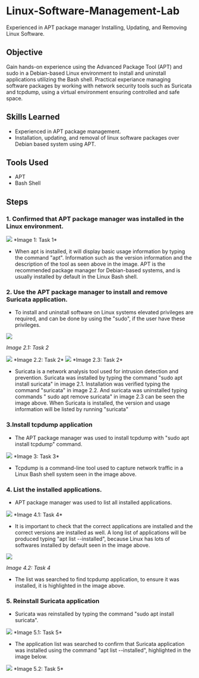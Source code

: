 # Linux-Software-Management-Lab
Experienced in APT package manager Installing, Updating, and Removing Linux Software.
## Objective

Gain hands-on experience using the Advanced Package Tool (APT) and sudo in a Debian-based Linux environment to install and uninstall applications utilizing the Bash shell.
Practical experiance managing software packages by working with network security tools such as Suricata and tcpdump, using a virtual environment ensuring controlled and safe space.

## Skills Learned

- Experienced in APT package management.
- Installation, updating, and removal of linux software packages over Debian based system using APT.

## Tools Used

- APT
- Bash Shell
  
## Steps
### 1. Confirmed that APT package manager was installed in the Linux environment.
<img src="https://github.com/Shan-light/Linux-Software-Management-Lab/blob/7c70f9efa8f9030ba8d38b5d5a16dcd91f047801/images/task1.1.1-ensure%20apt%20installed.png"/>
*Image 1: Task 1*

- When apt is installed, it will display basic usage information by typing the command "apt". Information such as the version information and the description of the tool as seen above in the image. APT is the recommended         package manager for Debian-based systems, and is usually installed by default in the Linux Bash shell.

### 2. Use the APT package manager to install and remove Suricata application.
  - To install and uninstall software on Linux systems elevated privileges are required, and can be done by using the "sudo", if the user have these privileges.
<img src="https://github.com/Shan-light/Linux-Software-Management-Lab/blob/a5d422b5120a5f5f9b00dd44b87eaf640d07c533/images/task2.11%20install%20suricata.png"/>

*Image 2.1: Task 2*

<img src="https://github.com/Shan-light/Linux-Software-Management-Lab/blob/fab93dacb2df6a0b65d54406b54326fed63dc307/images/task2.2%20verify%20suricata%20installed.png">
*Image 2.2: Task 2*

<img src="https://github.com/Shan-light/Linux-Software-Management-Lab/blob/1ae63b656930005bf469af5719957c50ef846810/images/task2.3%20remove%20suricata.png">
*Image 2.3: Task 2*

  - Suricata is a network analysis tool used for intrusion detection and prevention. Suricata was installed by typing the command "sudo apt install suricata" in image 2.1. Installation was verified typing the command "suricata" in image 2.2. And suricata was uninstalled typing commands " sudo apt remove suricata" in image 2.3 can be seen the image above. When Suricata is installed, the version and usage information will be listed by running "suricata"


### 3.Install tcpdump application

  - The APT package manager was used to install tcpdump with "sudo apt install tcpdump" command.
<img src="https://github.com/Shan-light/Linux-Software-Management-Lab/blob/1aa92ffead19f1a4c29fe1150f07d009581b6803/images/task3%20install%20tcpdump.png">
*Image 3: Task 3*

  - Tcpdump is a command-line tool used to capture network traffic in a Linux Bash shell system seen in the image above.

### 4. List the installed applications.

  - APT package manager was used to list all installed applications.
<img src="https://github.com/Shan-light/Linux-Software-Management-Lab/blob/83a36dec52b58f02a975dda91e822347cc8f6191/images/task4%20list.png">
*Image 4.1: Task 4*

  - It is important to check that the correct applications are installed and the correct versions are installed as well. A long list of applications will be produced typing "apt list --installed", because Linux has lots of softwares installed by default seen in the image above.

<img src="https://github.com/Shan-light/Linux-Software-Management-Lab/blob/bb247d3a866911af6f6f599913897cad8ac7b42f/images/task4.2%20tcpdump%20in%20list.png">

*Image 4.2: Task 4*

  - The list was searched to find tcpdump application, to ensure it was installed, it is highlighted in the image above.

### 5. Reinstall Suricata application
  - Suricata was reinstalled by typing the command "sudo apt install suricata".

 <img src="https://github.com/Shan-light/Linux-Software-Management-Lab/blob/5e52f59e3df57ef9d54c12fb04dea15473b7bd4e/images/task5%20reinstall%20suricata.png">
*Image 5.1: Task 5*

  - The application list was searched to confirm that Suricata application was installed using the command "apt list --installed", highlighted in the image below.
<img src="https://github.com/Shan-light/Linux-Software-Management-Lab/blob/5e52f59e3df57ef9d54c12fb04dea15473b7bd4e/images/task5.2%20suricata%20in%20list.png">
*Image 5.2: Task 5*

 
